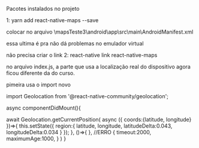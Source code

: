 Pacotes instalados no projeto

1: yarn add react-native-maps --save
	


colocar no  arquivo \mapsTeste3\android\app\src\main\AndroidManifest.xml  

<uses-permission android:name="android.permission.ACCESS_FINE_LOCATIONS" />

<meta-data
     android:name="com.google.android.geo.API_KEY"
     android:value="AIzaSyB1Z9KJesk94fXXzkPg87ocnyN7P5RX2GY"/>
<uses-library android:name="org.apache.http.legacy" android:required="false"/>                                  essa ultima é pra não dá problemas no emulador virtual




não precisa criar o link
2: react-native link react-native-maps

no arquivo index.js, a parte que usa a localização real do dispositivo agora ficou diferente da do curso.

pimeira usa o import novo

import Geolocation from '@react-native-community/geolocation';


 async componentDidMount(){
   
   await Geolocation.getCurrentPosition(
    async  ({ coords:{latitude, longitude} })=>{
        this.setState({
          region:{
            latitude,
            longitude,
            latitudeDelta:0.043,
            longitudeDelta:0.034
          }
        });
      },
      ()=>{  }, //ERRO
      {
        timeout:2000,
        maximumAge:1000,
      }
    )
  }
